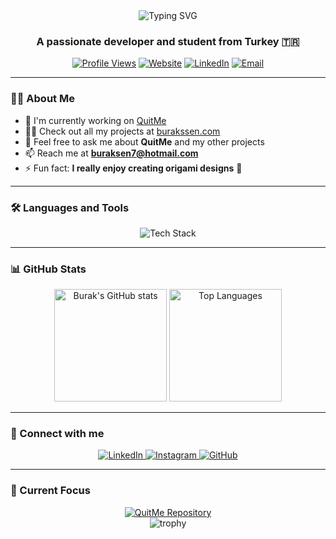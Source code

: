 <div align="center">
  <img src="https://readme-typing-svg.herokuapp.com?font=Fira+Code&weight=600&size=32&duration=3000&pause=1000&color=0969DA&center=true&vCenter=true&width=500&lines=Hi+there+%F0%9F%91%8B+I'm+Burak+%C5%9Een;A+Passionate+Developer;Building+Innovative+Solutions" alt="Typing SVG" />
</div>

<h3 align="center">A passionate developer and student from Turkey 🇹🇷</h3>

<div align="center">
  
  [![Profile Views](https://komarev.com/ghpvc/?username=burakssen&label=Profile%20views&color=0e75b6&style=flat)](https://github.com/burakssen)
  [![Website](https://img.shields.io/badge/Website-burakssen.com-blue?style=flat&logo=google-chrome)](https://www.burakssen.com)
  [![LinkedIn](https://img.shields.io/badge/LinkedIn-burak--ssen-blue?style=flat&logo=linkedin)](https://linkedin.com/in/burak-ssen)
  [![Email](https://img.shields.io/badge/Email-buraksen7%40hotmail.com-red?style=flat&logo=gmail)](mailto:buraksen7@hotmail.com)
  
</div>

---

### 👨‍💻 About Me

- 🔭 I'm currently working on [QuitMe](https://github.com/burakssen/QuitMe)
- 👨‍💻 Check out all my projects at [burakssen.com](https://www.burakssen.com)
- 💬 Feel free to ask me about **QuitMe** and my other projects
- 📫 Reach me at **buraksen7@hotmail.com**
- ⚡ Fun fact: **I really enjoy creating origami designs** 🦢

---

### 🛠️ Languages and Tools

<p align="center">
  <!-- Add your tech stack icons here -->
  <img src="https://skillicons.dev/icons?i=cpp,python,javascript,react,nodejs,mongodb,git,docker" alt="Tech Stack" />
</p>

---

### 📊 GitHub Stats

<div align="center">
  <img height="180em" src="https://github-readme-stats.vercel.app/api?username=burakssen&show_icons=true&theme=tokyonight&include_all_commits=true&count_private=true" alt="Burak's GitHub stats"/>
  <img height="180em" src="https://github-readme-stats.vercel.app/api/top-langs/?username=burakssen&layout=compact&langs_count=7&theme=tokyonight" alt="Top Languages"/>
</div>

---

### 🔗 Connect with me

<div align="center">
  <a href="https://linkedin.com/in/burak-ssen" target="_blank">
    <img src="https://img.shields.io/badge/LinkedIn-0077B5?style=for-the-badge&logo=linkedin&logoColor=white" alt="LinkedIn"/>
  </a>
  <a href="https://instagram.com/burak.ssen" target="_blank">
    <img src="https://img.shields.io/badge/Instagram-E4405F?style=for-the-badge&logo=instagram&logoColor=white" alt="Instagram"/>
  </a>
  <a href="https://github.com/burakssen" target="_blank">
    <img src="https://img.shields.io/badge/GitHub-100000?style=for-the-badge&logo=github&logoColor=white" alt="GitHub"/>
  </a>
</div>

---

### 🎯 Current Focus

<div align="center">
  <a href="https://github.com/burakssen/QuitMe">
    <img src="https://github-readme-stats.vercel.app/api/pin/?username=burakssen&repo=QuitMe&theme=tokyonight" alt="QuitMe Repository"/>
  </a>
</div>

<div align="center">
  <img src="https://github-profile-trophy.vercel.app/?username=burakssen&theme=tokyonight&column=7" alt="trophy" />
</div>
